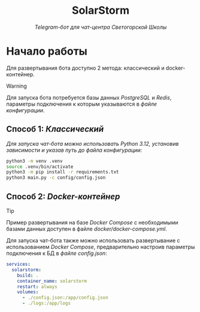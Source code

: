 <h1 align="center">SolarStorm</h1><p align="center"><i>Telegram-бот для чат-центра Светогорской Школы</i></p>

# Начало работы
Для развертывания бота доступно 2 метода: классический и docker-контейнер.

> [!WARNING]
> Для запуска бота потребуется базы данных *PostgreSQL* и *Redis*, параметры подключения к которым указываются в *файле конфигурации*.

## Способ 1: *Классический*
*Для запуска чат-бота можно использовать Python 3.12, установив зависимости и указав путь до файла конфигурации:*
``` bash
python3 -m venv .venv
source .venv/bin/activate
python3 -m pip install -r requirements.txt
python3 main.py -c config/config.json
```

## Способ 2: *Docker-контейнер*
> [!TIP]
> Пример развертывания на базе *Docker Compose* с необходимыми базами данных доступен в файле *docker/docker-compose.yml*.

Для запуска чат-бота также можно использовать развертывание с использованием *Docker Compose*, предварительно настроив параметры подключения к БД в *файле config.json*:
``` yaml
services:
  solarstorm:
    build: .
    container_name: solarstorm
    restart: always
    volumes:
      - ./config.json:/app/config.json
      - ./logs:/app/logs
```
